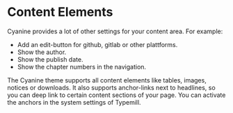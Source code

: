 # Content Elements

Cyanine provides a lot of other settings for your content area. For example: 

* Add an edit-button for github, gitlab or other plattforms.
* Show the author.
* Show the publish date.
* Show the chapter numbers in the navigation.

The Cyanine theme supports all content elements like tables, images, notices or downloads. It also supports anchor-links next to headlines, so you can deep link to certain content sections of your page. You can activate the anchors in the system settings of Typemill.

